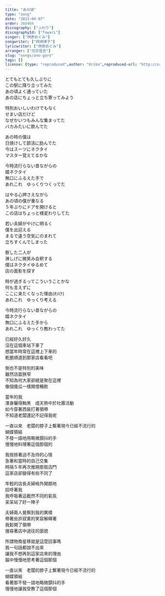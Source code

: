 ```yaml
---
title: "あの頃"
type: "song"
date: "2013-04-07"
order: 360404
discography: ["ふわり"]
discographyId: ["fuwari"]
singer: ["林原めぐみ"]
songwriter: ["岡崎律子"]
lyricwriter: ["林原めぐみ"]
arranger: ["光宗信吉"]
slug: "songs/ano-goro"
tags: []
license: {type: "reproduced",author: "Orika",reproduced-url: "http://orikamushi.myweb.hinet.net",reproduced-website: "織歌蟲"}
---
```


とてもとても久しぶりに   
この駅に降り立ってみた   
あの頃よく通っていた   
あの店にちょっと立ち寄ってみよう   
  
特別おいしいわけでもなく   
せまい店だけど   
なぜかいつもみんな集まってた   
バカみたいに飲んでた   
  
あの時の僕は   
日焼けして部活に励んでた   
今はスーツにネクタイ   
マスター覚えてるかな   
  
今時流行らない昔ながらの   
蝶ネクタイ   
無口にふるえた手で   
あれこれ　ゆっくりつくってた   
  
はやる心押さえながら   
あの頃の僕が重なる   
５年ぶりにドアを開けると   
この店はちょっと様変わりしてた   
  
若い夫婦がやけに明るく   
僕を出迎える   
まるで違う空気にのまれて   
立ちすくんでしまった   
  
察した二人が   
淋しげに微笑み会釈する   
僕はネクタイゆるめて   
店の面影を探す   
  
時が過ぎるってこういうことかな   
何も言えずに   
ここに来たくなった理由(わけ)  
あれこれ　ゆっくり考える   
  
今時流行らない昔ながらの   
蝶ネクタイ   
無口にふるえた手から   
あれこれ　ゆっくり教わってた  
  
已經好久好久  
沒在這個車站下車了  
想當年時常在這裡上下車的  
乾脆順道到那家店看看吧  
  
倒也不是特別的美味  
雖然店面狹窄  
不知為何大家卻總是聚在這裡  
像個傻瓜一樣開懷暢飲  
  
當年的我  
渾身曬得黝黑　成天熱中於社團活動  
如今穿著西裝打著領帶  
不知道老闆還記不記得我呢  
  
一直以來　老闆的脖子上繫著現今已經不流行的　  
蝴蝶領結  
不發一語地用略微顫抖的手  
慢慢地料理著這個那個的  
  
我按捺著迫不及待的心情  
急著和當時的自己交集  
時隔５年再次推開那扇店門  
這家店卻變得有些不同了  
  
年輕的店長夫婦格外開朗地  
招呼著我  
我呼吸著這截然不同的氣氛  
呆呆站了好一陣子  
  
夫婦兩人覺察到我的異樣  
帶著些許寂寞的笑容解釋著  
我鬆開了領帶   
搜尋著店中過往的面貌  
  
所謂物換星移就是這麼回事嗎   
我一句話都說不出來  
讓我不想再到這家店來的理由  
腦中慢慢地思考著這個那個  
  
一直以來　老闆的脖子上繫著現今已經不流行的　  
蝴蝶領結  
看著那不發一語地略微顫抖的手  
慢慢地讓我受教了這個那個
